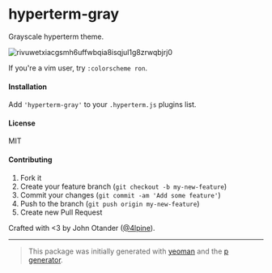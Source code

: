 # hyperterm-gray

Grayscale hyperterm theme.

![rivuwetxiacgsmh6uffwbqia8isqjul1g8zrwqbjrj0](https://cloud.githubusercontent.com/assets/1424573/18769678/6df9e6fc-80ec-11e6-9924-9474498170d5.png)

If you're a vim user, try `:colorscheme ron`.

#### Installation

Add `'hyperterm-gray'` to your `.hyperterm.js` plugins list.

#### License

MIT

#### Contributing

1. Fork it
2. Create your feature branch (`git checkout -b my-new-feature`)
3. Commit your changes (`git commit -am 'Add some feature'`)
4. Push to the branch (`git push origin my-new-feature`)
5. Create new Pull Request

Crafted with <3 by John Otander ([@4lpine](https://twitter.com/4lpine)).

***

> This package was initially generated with [yeoman](http://yeoman.io) and the [p generator](https://github.com/johnotander/generator-p.git).
